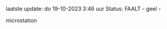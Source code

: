 laatste update: 
do 19-10-2023  3:46   uur 
Status: FAALT - geel - 
<div class="service Y">microstation</div>